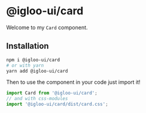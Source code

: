 # @igloo-ui/card

Welcome to my `Card` component.

## Installation

```sh
npm i @igloo-ui/card
# or with yarn
yarn add @igloo-ui/card
```

Then to use the component in your code just import it!

```js
import Card from '@igloo-ui/card';
// and with css-modules
import '@igloo-ui/card/dist/card.css';
```
